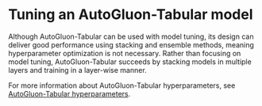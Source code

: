 # Tuning an AutoGluon\-Tabular model<a name="autogluon-tabular-tuning"></a>

Although AutoGluon\-Tabular can be used with model tuning, its design can deliver good performance using stacking and ensemble methods, meaning hyperparameter optimization is not necessary\. Rather than focusing on model tuning, AutoGluon\-Tabular succeeds by stacking models in multiple layers and training in a layer\-wise manner\. 

For more information about AutoGluon\-Tabular hyperparameters, see [AutoGluon\-Tabular hyperparameters](autogluon-tabular-hyperparameters.md)\.